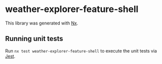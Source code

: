 # weather-explorer-feature-shell

This library was generated with [Nx](https://nx.dev).

## Running unit tests

Run `nx test weather-explorer-feature-shell` to execute the unit tests via [Jest](https://jestjs.io).

